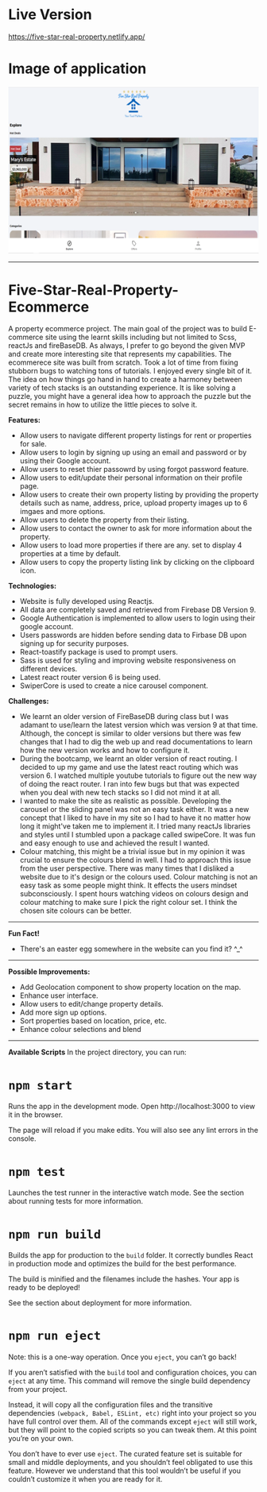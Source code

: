 # Live Version 
https://five-star-real-property.netlify.app/

# Image of application
![alt text](https://github.com/jedhabush/Five-Star-Real-Property-Ecommerce/blob/main/ecomIMG.png)


------------
# Five-Star-Real-Property-Ecommerce
A property ecommerce project. The main goal of the project was to build E-commerce site using the learnt skills including but not limited to Scss, reactJs and fireBaseDB. As always, I prefer to go beyond the given MVP and create more interesting site that represents my capabilities. The ecommerece site was built from scratch. Took a lot of time from fixing stubborn bugs to watching tons of tutorials. I enjoyed every single bit of it. The idea on how things go hand in hand to create a harmoney between variety of tech stacks is an outstanding experience. It is like solving a puzzle, you might have a general idea how to approach the puzzle but the secret remains in how to utilize the little pieces to solve it.

**Features:**
- Allow users to navigate different property listings for rent or properties for sale. 
- Allow users to login by signing up using an email and password or by using their Google account.
- Allow users to reset thier passowrd by using forgot password feature.
- Allow users to edit/update their personal information on their profile page.
- Allow users to create their own property listing by providing the property details such as name, address, price, upload property images up to 6 imgaes and more options. 
- Allow users to delete the property from their listing.
- Allow users to contact the owner to ask for more information about the property.
- Allow users to load more properties if there are any. set to display 4 properties at a time by default.
- Allow users to copy the property listing link by clicking on the clipboard icon.

**Technologies:**
- Website is fully developed using Reactjs.
- All data are completely saved and retrieved from Firebase DB Version 9.
- Google Authentication is implemented to allow users to login using their google account.
- Users passwords are hidden before sending data to Firbase DB upon signing up for security purposes.
- React-toastify package is used to prompt users.
- Sass is used for styling and improving website responsiveness on different devices.
- Latest react router version 6 is being used.
- SwiperCore is used to create a nice carousel component.

**Challenges:**
- We learnt an older version of FireBaseDB during class but I was adamant to use/learn the latest version which was version 9 at that time. Although, the concept is similar to older versions but there was few changes that I had to dig the web up and read documentations to learn how the new version works and how to configure it.  
- During the bootcamp, we learnt an older version of react routing. I decided to up my game and use the latest react routing which was version 6. I watched multiple youtube tutorials to figure out the new way of doing the react router. I ran into few bugs but that was expected when you deal with new tech stacks so I did not mind it at all.
- I wanted to make the site as realistic as possible. Developing the carousel or the sliding panel was not an easy task either. It was a new concept that I liked to have in my site so I had to have it no matter how long it might've taken me to implement it. I tried many reactJs libraries and styles until I stumbled upon a package called swipeCore. It was fun and easy enough to use and achieved the result I wanted.
- Colour matching, this might be a trivial issue but in my opinion it was crucial to ensure the colours blend in well. I had to approach this issue from the user perspective. There was many times that I disliked a website due to it's design or the colours used. Colour matching is not an easy task as some people might think. It effects the users mindset subconsciously. I spent hours watching videos on colours design and colour matching to make sure I pick the right colour set. I think the chosen site colours can be better.



------------
**Fun Fact!**
- There's an easter egg somewhere in the website can you find it? ^_^

------------
**Possible Improvements:**
- Add Geolocation component to show property location on the map.
- Enhance user interface.
- Allow users to edit/change property details.
- Add more sign up options.
- Sort properties based on location, price, etc.
- Enhance colour selections and blend


------------

**Available Scripts**
In the project directory, you can run:

# ```npm start```

Runs the app in the development mode.
Open http://localhost:3000 to view it in the browser.

The page will reload if you make edits.
You will also see any lint errors in the console.

# ```npm test```
Launches the test runner in the interactive watch mode.
See the section about running tests for more information.

# ```npm run build```
Builds the app for production to the ```build``` folder.
It correctly bundles React in production mode and optimizes the build for the best performance.

The build is minified and the filenames include the hashes.
Your app is ready to be deployed!

See the section about deployment for more information.

# ```npm run eject```
Note: this is a one-way operation. Once you ```eject```, you can’t go back!

If you aren’t satisfied with the ```build``` tool and configuration choices, you can ```eject``` at any time. This command will remove the single build dependency from your project.

Instead, it will copy all the configuration files and the transitive dependencies ```(webpack, Babel, ESLint, etc)``` right into your project so you have full control over them. All of the commands except ```eject``` will still work, but they will point to the copied scripts so you can tweak them. At this point you’re on your own.

You don’t have to ever use ```eject```. The curated feature set is suitable for small and middle deployments, and you shouldn’t feel obligated to use this feature. However we understand that this tool wouldn’t be useful if you couldn’t customize it when you are ready for it.
